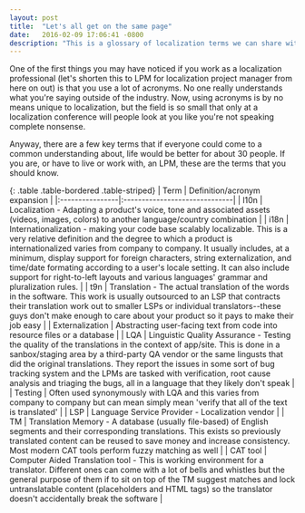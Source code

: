 ```yaml
---
layout: post
title:  "Let's all get on the same page"
date:   2016-02-09 17:06:41 -0800
description: "This is a glossary of localization terms we can share with people so they know what we're talking about when we say it: l10n, i18n, LQA explained."
---
```



One of the first things you may have noticed if you work as a localization professional (let's shorten this to LPM for localization project manager from here on out) is that you use a lot of acronyms. No one really understands what you're saying outside of the industry. Now, using acronyms is by no means unique to localization, but the field is so small that only at a localization conference will people look at you like you're not speaking complete nonsense.

Anyway, there are a few key terms that if everyone could come to a common understanding about, life would be better for about 30 people. If you are, or have to live or work with, an LPM, these are the terms that you should know.

{: .table .table-bordered .table-striped}
| Term            | Definition/acronym expansion  |
|:----------------|:------------------------------|
| l10n            | Localization                 - Adapting a product's voice, tone and associated assets (videos, images, colors) to another language/country combination |
| i18n            | Internationalization         - making your code base scalably localizable. This is a very relative definition and the degree to which a product is internationalized varies from company to company. It usually includes, at a minimum, display support for foreign characters, string externalization, and time/date formating according to a user's locale setting. It can also include support for right-to-left layouts and various languages' grammar and pluralization rules. |
| t9n             | Translation                  - The actual translation of the words in the software. This work is usually outsourced to an LSP that contracts their translation work out to smaller LSPs or individual translators--these guys don't make enough to care about your product so it pays to make their job easy |
| Externalization | Abstracting user-facing text from code into resource files or a database |
| LQA             | Linguistic Quality Assurance - Testing the quality of the translations in the context of app/site. This is done in a sanbox/staging area by a third-party QA vendor or the same lingusts that did the original translations. They report the issues in some sort of bug tracking system and the LPMs are tasked with verification, root cause analysis and triaging the bugs, all in a language that they likely don't speak |
| Testing         | Often used synonymously with LQA and this varies from company to company but can mean simply mean 'verify that all of the text is translated' |
| LSP             | Language Service Provider    - Localization vendor  |
| TM              | Translation Memory           - A database (usually file-based) of English segments and their corresponding translations. This exists so previously translated content can be reused to save money and increase consistency. Most modern CAT tools perform fuzzy matching as well |
| CAT tool        | Computer Aided Translation tool - This is working environment for a translator. Different ones can come with a lot of bells and whistles but the general purpose of them if to sit on top of the TM suggest matches and lock untranslatable content (placeholders and HTML tags) so the translator doesn't accidentally break the software |